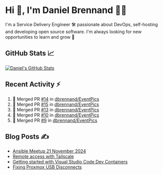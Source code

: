 # Hi 👋, I'm Daniel Brennand 👨‍💻

I'm a Service Delivery Engineer 🛠 passionate about DevOps, self-hosting and developing open source software. I'm always looking for new opportunities to learn and grow 🌱

## GitHub Stats 📈

[![Daniel's GitHub Stats](https://github-readme-stats.vercel.app/api?username=dbrennand&show_icons=true&count_private=true&hide_border=true&theme=dark)](https://github.com/anuraghazra/github-readme-stats)

## Recent Activity ⚡

<!--START_SECTION:activity-->
1. 🎉 Merged PR [#14](https://github.com/dbrennand/EventPics/pull/14) in [dbrennand/EventPics](https://github.com/dbrennand/EventPics)
2. 🎉 Merged PR [#15](https://github.com/dbrennand/EventPics/pull/15) in [dbrennand/EventPics](https://github.com/dbrennand/EventPics)
3. 🎉 Merged PR [#13](https://github.com/dbrennand/EventPics/pull/13) in [dbrennand/EventPics](https://github.com/dbrennand/EventPics)
4. 🎉 Merged PR [#10](https://github.com/dbrennand/EventPics/pull/10) in [dbrennand/EventPics](https://github.com/dbrennand/EventPics)
5. 🎉 Merged PR [#9](https://github.com/dbrennand/EventPics/pull/9) in [dbrennand/EventPics](https://github.com/dbrennand/EventPics)
<!--END_SECTION:activity-->

## Blog Posts ✍

<!-- BLOG-POST-LIST:START -->
- [Ansible Meetup 21 November 2024](https://danielbrennand.com/blog/ansible-meetup-21-november/)
- [Remote access with Tailscale](https://danielbrennand.com/blog/tailscale/)
- [Getting started with Visual Studio Code Dev Containers](https://danielbrennand.com/blog/vscode-dev-containers/)
- [Fixing Proxmox USB Disconnects](https://danielbrennand.com/blog/proxmox-fix-usb-disconnect/)
<!-- BLOG-POST-LIST:END -->
